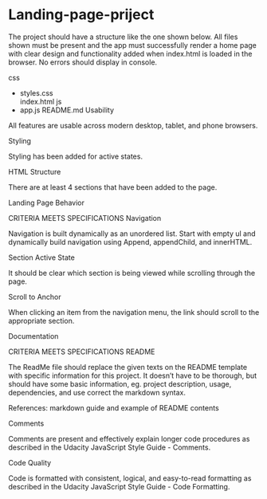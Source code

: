 # Landing-page-priject

The project should have a structure like the one shown below. All files shown must be present and the app must successfully render a home page with clear design and functionality added when index.html is loaded in the browser. No errors should display in console.

css
- styles.css    
index.html
js
- app.js
README.md
Usability

All features are usable across modern desktop, tablet, and phone browsers.

Styling

Styling has been added for active states.

HTML Structure

There are at least 4 sections that have been added to the page.

Landing Page Behavior

CRITERIA
MEETS SPECIFICATIONS
Navigation

Navigation is built dynamically as an unordered list. Start with empty ul and dynamically build navigation using Append, appendChild, and innerHTML.

Section Active State

It should be clear which section is being viewed while scrolling through the page.

Scroll to Anchor

When clicking an item from the navigation menu, the link should scroll to the appropriate section.

Documentation

CRITERIA
MEETS SPECIFICATIONS
README

The ReadMe file should replace the given texts on the README template with specific information for this project. It doesn’t have to be thorough, but should have some basic information, eg. project description, usage, dependencies, and use correct the markdown syntax.

References: markdown guide and example of README contents

Comments

Comments are present and effectively explain longer code procedures as described in the Udacity JavaScript Style Guide - Comments.

Code Quality

Code is formatted with consistent, logical, and easy-to-read formatting as described in the Udacity JavaScript Style Guide - Code Formatting.
